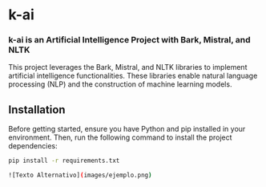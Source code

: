 # k-ai
### k-ai is an Artificial Intelligence Project with Bark, Mistral, and NLTK

This project leverages the Bark, Mistral, and NLTK libraries to implement artificial intelligence functionalities. These libraries enable natural language processing (NLP) and the construction of machine learning models.

## Installation

Before getting started, ensure you have Python and pip installed in your environment. Then, run the following command to install the project dependencies:

```bash
pip install -r requirements.txt

![Texto Alternativo](images/ejemplo.png)
